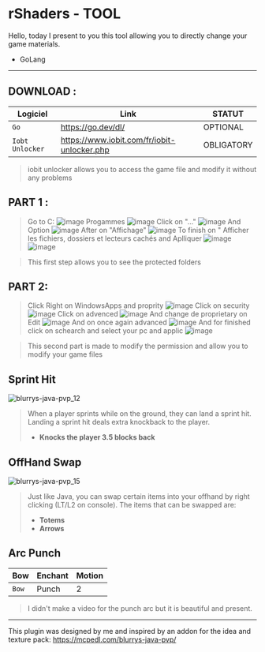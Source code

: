 # rShaders - TOOL

Hello, today I present to you this tool allowing you to directly change your game materials.

- GoLang

--------------------------------------------------------

## DOWNLOAD :


| Logiciel                       | Link     | STATUT                                               
|--------------------------------|-------------------------------------------------------------------|-------
| `Go`            | https://go.dev/dl/ | OPTIONAL
| `Iobt Unlocker`     | https://www.iobit.com/fr/iobit-unlocker.php | OBLIGATORY

> iobit unlocker allows you to access the game file and modify it without any problems

## PART 1 :
> Go to C:
![image](https://github.com/user-attachments/assets/70a06714-0ee6-4937-88af-d6466b8aabda)
> Progammes
![image](https://github.com/user-attachments/assets/ae142852-9815-4dfc-a24e-db094e2880e4)
> Click on "..."
 ![image](https://github.com/user-attachments/assets/d7b4d360-46ac-4eec-aec3-a7e955c9c315)
> And Option
![image](https://github.com/user-attachments/assets/9b1bfde6-6f20-4cf7-8ae5-a7e6b34b8644)
> After on "Affichage"
![image](https://github.com/user-attachments/assets/6d4d271e-c83e-4218-b24e-e53889963803)
> To finish on " Afficher les fichiers, dossiers et lecteurs cachés and Aplliquer
![image](https://github.com/user-attachments/assets/92fefd56-89a2-4f70-a86e-158550053e8c)
![image](https://github.com/user-attachments/assets/ee61a3a3-0dce-43dc-b552-d666cf4bc247)

> This first step allows you to see the protected folders

## PART 2:

> Click Right on WindowsApps and proprity
![image](https://github.com/user-attachments/assets/09f9174c-75f1-40d4-a2af-158a54b21c08)
> Click on security
 ![image](https://github.com/user-attachments/assets/45596c6b-02bd-4a14-b80e-5a4da92b0b57)
> Click on advenced
![image](https://github.com/user-attachments/assets/1bf88ca8-e13a-48a4-9f0a-1496083821f6)
> And change de proprietary on Edit 
![image](https://github.com/user-attachments/assets/63c4a14e-3af1-435a-9369-54ced453e5c2)
> And  on once again advanced
![image](https://github.com/user-attachments/assets/bd834eae-5ee9-4c71-8381-f46b93547328)
> And for finished click on schearch and select your pc and applic
![image](https://github.com/user-attachments/assets/c172a522-aa3f-471c-b15e-45f9fd45716b)

> This second part is made to modify the permission and allow you to modify your game files

## Sprint Hit

![blurrys-java-pvp_12](https://github.com/user-attachments/assets/89f4c6bd-8a77-40a4-bb58-40c0f0677eee)

> When a player sprints while on the ground, they can land a sprint hit. Landing a sprint hit deals extra knockback to the player.
> - **Knocks the player 3.5 blocks back**

## OffHand Swap

![blurrys-java-pvp_15](https://github.com/user-attachments/assets/2d9cf129-9c2d-4c04-a5f3-8f8833f50337)

> Just like Java, you can swap certain items into your offhand by right clicking (LT/L2 on console). The items that can be swapped are:
>   - **Totems**
>   - **Arrows**

## Arc Punch

| Bow                       | Enchant                       | Motion                                                      
|--------------------------------|--------------------------|--------------------------
| `Bow`            | Punch   | 2 

> I didn't make a video for the punch arc but it is beautiful and present.

--------------------------------------------------------

This plugin was designed by me and inspired by an addon for the idea and texture pack: https://mcpedl.com/blurrys-java-pvp/
